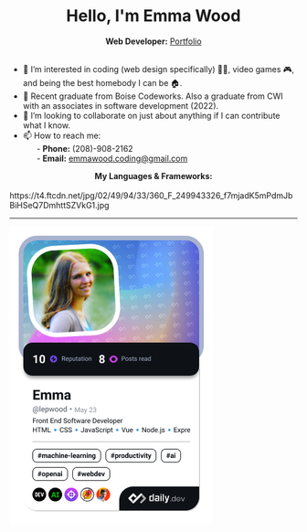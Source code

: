 <h1 align="center">Hello, I'm Emma Wood</h1>

<div align="center"><b>Web Developer:</b> <a href="https://ewood-coder.github.io/EmmaPortfolioBootstrap/">Portfolio</a></div><br />

- 👀 I’m interested in coding (web design specifically) 👩‍💻, video games 🎮, and being the best homebody I can be 🏠.
- 🌱 Recent graduate from Boise Codeworks. Also a graduate from CWI with an associates in software development (2022).
- 💞️ I’m looking to collaborate on just about anything if I can contribute what I know.
- 📫 How to reach me:<br />
&nbsp;&nbsp;&nbsp;&nbsp;&nbsp;&nbsp;- <b>Phone:</b> (208)-908-2162<br />
&nbsp;&nbsp;&nbsp;&nbsp;&nbsp;&nbsp;- <b>Email:</b> emmawood.coding@gmail.com


<div align="center"><b>My Languages & Frameworks:</b></div><br />
https://t4.ftcdn.net/jpg/02/49/94/33/360_F_249943326_f7mjadK5mPdmJbBiHSeQ7DmhttSZVkG1.jpg

<hr style="size: 30;"/>

<a href="https://app.daily.dev/lepwood"><img src="./devcard.png" width="356" alt="Emma's Dev Card"/></a>

<!---
ewood-coder/ewood-coder is a ✨ special ✨ repository because its `README.md` (this file) appears on your GitHub profile.
You can click the Preview link to take a look at your changes.
--->
